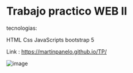 # Trabajo practico WEB II

tecnologias:

HTML Css JavaScripts bootstrap 5

Link : https://martinpanelo.github.io/TP/


![image](https://user-images.githubusercontent.com/95503065/233804547-05dd27ef-e274-49d4-9108-1c4d3497f13c.png)



